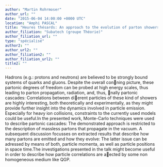```yaml
---
author: "Martin Rohrmoser"
author_url: ""
date: "2015-06-04 14:00:00 +0000 UTC"
location: "Amphi PASCAL"
title: "Heures thésards: An approach to the evolution of parton showers"
author_filiation: "Subatech (groupe Théorie)"
author_filiation_url: ""
type: "spécialisé"
author2: ""
author_url2: ""
author_filiation2: ""
author_filiation_url2: ""
title2: ""
---
```

Hadrons (e.g.: protons and neutrons) are believed to be strongly bound systems of quarks and gluons. Despite the overall conning picture, these partonic degrees of freedom can be probed at high energy scales, thus leading to parton propagation, radiation, and, thus, nally partonic cascades: Correlations between dierent particles of these kind of showers are highly interesting, both theoretically and experimentally, as they might provide further insight into the dynamics involved in particle emission. Especially for heavy ion collisions, constraints to the currently used models could be useful.In the presented work, Monte-Carlo techniques were used to describe partonic cascades: The demonstrated approach is restricted to the description of massless partons that propagate in the vacuum. A subsequent discussion focusses on extracted results that describe how many partons are emitted and how they evolve: The latter issue can be adressed by means of both, particle momenta, as well as particle positions in space time.The investigations presented in the talk might become useful in order to describe how particle correlations are aected by some non homogeneous medium like QGP.
